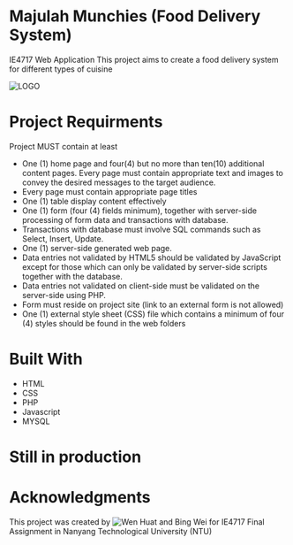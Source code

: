 
# Majulah Munchies (Food Delivery System)
IE4717 Web Application
This project aims to create a food delivery system for different types of cuisine


![LOGO](https://github.com/Huaty/MajulahMunchies/blob/main/asset/Logo.png)


# Project Requirments 
Project MUST contain at least 

* One (1) home page and four(4) but no more than ten(10) additional content pages. Every page must contain appropriate text and images to convey the desired messages to the target audience.
* Every page must contain appropriate page titles 
* One (1) table display content effectively 
* One (1) form (four (4) fields minimum), together with server-side processing of form data and transactions with database. 
* Transactions with database must involve SQL commands such as Select, Insert, Update. 
* One (1) server-side generated web page. 
* Data entries not validated by HTML5 should be validated by JavaScript except for those which can only be validated by server-side scripts together with the database. 
* Data entries not validated on client-side must be validated on the server-side using PHP. 
* Form must reside on project site (link to an external form is not allowed)
*  One (1) external style sheet (CSS) file which contains a minimum of four (4) styles should be found in the web folders 

# Built With 
* HTML
* CSS
* PHP
* Javascript
* MYSQL

# Still in production

# Acknowledgments
This project was created by ![Wen Huat](https://www.linkedin.com/in/chua-wen-huat-757583154/) and Bing Wei for IE4717 Final Assignment in Nanyang Technological University (NTU)

